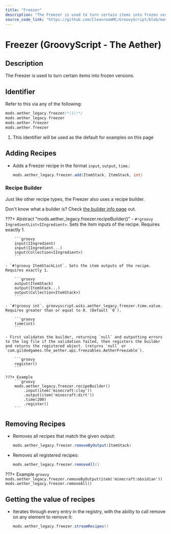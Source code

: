 ```yaml
---
title: "Freezer"
description: "The Freezer is used to turn certain items into frozen versions."
source_code_link: "https://github.com/CleanroomMC/GroovyScript/blob/master/src/main/java/com/cleanroommc/groovyscript/compat/mods/aether_legacy/Freezer.java"
---
```


# Freezer (GroovyScript - The Aether)

## Description

The Freezer is used to turn certain items into frozen versions.

## Identifier

Refer to this via any of the following:

```groovy hl_lines="1"
mods.aether_legacy.freezer/*(1)!*/
mods.aether_legacy.freezer
mods.aether.freezer
mods.aether.freezer
```

1. This identifier will be used as the default for examples on this page

## Adding Recipes

- Adds a Freezer recipe in the format `input`, `output`, `time`.:

    ```groovy
    mods.aether_legacy.freezer.add(ItemStack, ItemStack, int)
    ```


### Recipe Builder

Just like other recipe types, the Freezer also uses a recipe builder.

Don't know what a builder is? Check [the builder info page](../../../groovy/builder.md) out.

???+ Abstract "mods.aether_legacy.freezer.recipeBuilder()"
    - `#!groovy IngredientList<IIngredient>`. Sets the item inputs of the recipe. Requires exactly 1.

        ```groovy
        input(IIngredient)
        input(IIngredient...)
        input(Collection<IIngredient>)
        ```

    - `#!groovy ItemStackList`. Sets the item outputs of the recipe. Requires exactly 1.

        ```groovy
        output(ItemStack)
        output(ItemStack...)
        output(Collection<ItemStack>)
        ```

    - `#!groovy int`. groovyscript.wiki.aether_legacy.freezer.time.value. Requires greater than or equal to 0. (Default `0`).

        ```groovy
        time(int)
        ```

    - First validates the builder, returning `null` and outputting errors to the log file if the validation failed, then registers the builder and returns the registered object. (returns `null` or `com.gildedgames.the_aether.api.freezables.AetherFreezable`).

        ```groovy
        register()
        ```

    ???+ Example
        ```groovy
        mods.aether_legacy.freezer.recipeBuilder()
            .input(item('minecraft:clay'))
            .output(item('minecraft:dirt'))
            .time(200)
            .register()
        ```



## Removing Recipes

- Removes all recipes that match the given output:

    ```groovy
    mods.aether_legacy.freezer.removeByOutput(ItemStack)
    ```

- Removes all registered recipes:

    ```groovy
    mods.aether_legacy.freezer.removeAll()
    ```

???+ Example
    ```groovy
    mods.aether_legacy.freezer.removeByOutput(item('minecraft:obsidian'))
    mods.aether_legacy.freezer.removeAll()
    ```

## Getting the value of recipes

- Iterates through every entry in the registry, with the ability to call remove on any element to remove it:

    ```groovy
    mods.aether_legacy.freezer.streamRecipes()
    ```
